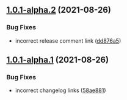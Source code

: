 ## [1.0.1-alpha.2](https://github.com/parse-community/parse-issue-bot/compare/1.0.1-alpha.1...1.0.1-alpha.2) (2021-08-26)


### Bug Fixes

* incorrect release comment link ([dd876a5](https://github.com/parse-community/parse-issue-bot/commit/dd876a5dd89fe2b9fcd542130752db9fa5425c8d))

## [1.0.1-alpha.1](https://github.com/parse-community/parse-issue-bot/compare/1.0.0...1.0.1-alpha.1) (2021-08-26)


### Bug Fixes

* incorrect changelog links ([58ae881](https://github.com/parse-community/parse-issue-bot/commit/58ae881e2c522d463c64816f1c359383390cd6ee))
